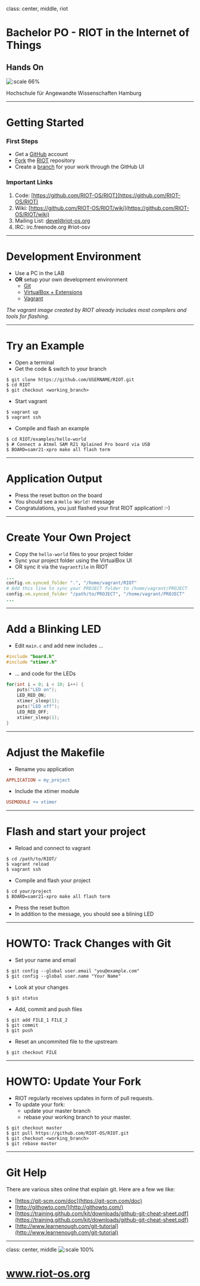 class: center, middle, riot

# Bachelor PO - RIOT in the Internet of Things

## Hands On

![:scale 66%](img/riot.png)

Hochschule für Angewandte Wissenschaften Hamburg

---

# Getting Started

### First Steps

* Get a [GitHub](https://github.com) account
* [Fork](https://help.github.com/articles/fork-a-repo/) the [RIOT](https://github.com/riot-os/riot) repository
* Create a [branch](https://help.github.com/articles/creating-and-deleting-branches-within-your-repository/) for your work through the GitHub UI

### Important Links

1. Code: [https://github.com/RIOT-OS/RIOT](https://github.com/RIOT-OS/RIOT)
2. Wiki: [https://github.com/RIOT-OS/RIOT/wiki](https://github.com/RIOT-OS/RIOT/wiki)
3. Mailing List: devel@riot-os.org
4. IRC: irc.freenode.org #riot-osv
---

# Development Environment

* Use a PC in the LAB
* **OR** setup your own development environment
  * [Git](https://git-scm.com/downloads)
  * [VirtualBox + Extensions](https://www.virtualbox.org)
  * [Vagrant](https://www.vagrantup.com)

*The vagrant image created by RIOT already includes most compilers and tools for flashing.*

---

# Try an Example

* Open a terminal
* Get the code & switch to your branch

```Shell
$ git clone https://github.com/USERNAME/RIOT.git
$ cd RIOT
$ git checkout <working_branch>
```

* Start vagrant

```Shell
$ vagrant up
$ vagrant ssh
```

* Compile and flash an example

```Shell
$ cd RIOT/examples/hello-world
$ # Connect a Atmel SAM R21 Xplained Pro board via USB
$ BOARD=samr21-xpro make all flash term
```

---

# Application Output

* Press the reset button on the board
* You should see a `Hello World!` message
* Congratulations, you just flashed your first RIOT application! :-)

---

# Create Your Own Project

* Copy the `hello-world` files to your project folder
* Sync your project folder using the VirtualBox UI
* OR sync it via the `Vagrantfile` in RIOT

```Ruby
...
config.vm.synced_folder ".", "/home/vagrant/RIOT"
# Add this line to sync your PROJECT folder to /home/vagrant/PROJECT
config.vm.synced_folder "/path/to/PROJECT", "/home/vagrant/PROJECT"
...
```

---

# Add a Blinking LED

* Edit `main.c` and add new includes ...

```C
#include "board.h"
#include "xtimer.h"
```

* ... and code for the LEDs

```C
for(int i = 0; i < 10; i++) {
    puts("LED on");
    LED_RED_ON;
    xtimer_sleep(1);
    puts("LED off");
    LED_RED_OFF;
    xtimer_sleep(1);
}
```

---

# Adjust the Makefile

* Rename you application

```Makefile
APPLICATION = my_project
```

* Include the xtimer module

```Makefile
USEMODULE += xtimer
```

---

# Flash and start your project

* Reload and connect to vagrant

```Shell
$ cd /path/to/RIOT/
$ vagrant reload
$ vagrant ssh
```

* Compile and flash your project

```Shell
$ cd your/project
$ BOARD=samr21-xpro make all flash term
```

* Press the reset button
* In addition to the message, you should see a blining LED

---

# HOWTO: Track Changes with Git

* Set your name and email

```Shell
$ git config --global user.email "you@example.com"
$ git config --global user.name "Your Name"
```

* Look at your changes

```Shell
$ git status
```

* Add, commit and push files

```Shell
$ git add FILE_1 FILE_2
$ git commit
$ git push
```

* Reset an uncommited file to the upstream

```Shell
$ git checkout FILE
```

---

# HOWTO: Update Your Fork

* RIOT regularly receives updates in form of pull requests.
* To update your fork:
  * update your master branch
  * rebase your working branch to your master.

```Shell
$ git checkout master
$ git pull https://github.com/RIOT-OS/RIOT.git
$ git checkout <working_branch>
$ git rebase master
```

---

# Git Help

There are various sites online that explain git. Here are a few we like:

* [https://git-scm.com/doc](https://git-scm.com/doc)
* [http://githowto.com/](http://githowto.com/)
* [https://training.github.com/kit/downloads/github-git-cheat-sheet.pdf](https://training.github.com/kit/downloads/github-git-cheat-sheet.pdf)
* [http://www.learnenough.com/git-tutorial](http://www.learnenough.com/git-tutorial)

---

class: center, middle
![:scale 100%](img/riot.png)
# www.riot-os.org
